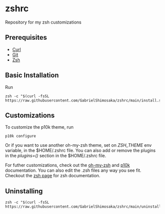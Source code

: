 # zshrc
Repository for my zsh customizations 

## Prerequisites

* [Curl](https://everything.curl.dev/get)
* [Git](https://git-scm.com/book/en/v2/Getting-Started-Installing-Git)
* [Zsh](https://github.com/ohmyzsh/ohmyzsh/wiki/Installing-ZSH)

## Basic Installation

Run 
```
zsh -c "$(curl -fsSL https://raw.githubusercontent.com/GabrielShimosaka/zshrc/main/install.sh)"
```

## Customizations

To customize the p10k theme, run

```
p10k configure
```

Or if you want to use another oh-my-zsh theme, set on *ZSH_THEME* env variable, in the $HOME/.zshrc file.
You can also add or remove the plugins in the *plugins=()* section in the $HOME/.zshrc file.

For futher customizations, check out the [oh-my-zsh](https://github.com/ohmyzsh/ohmyzsh) and [p10k](https://github.com/romkatv/powerlevel10k) documentation.
You can also edit the .zsh files any way you see fit. Checkout the [zsh page](https://zsh.sourceforge.io/Intro/intro_3.html) for zsh documentation.

## Uninstalling

```
zsh -c "$(curl -fsSL https://raw.githubusercontent.com/GabrielShimosaka/zshrc/main/uninstall.sh)"
```
